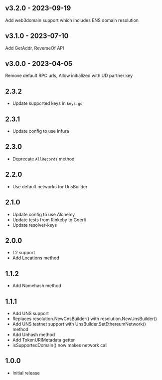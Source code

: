## v3.2.0 - 2023-09-19

Add web3domain support which includes ENS domain resolution

## v3.1.0 - 2023-07-10

Add GetAddr, ReverseOf API

## v3.0.0 - 2023-04-05

Remove default RPC urls, Allow initialized with UD partner key

## 2.3.2

- Update supported keys in `keys.go`

## 2.3.1

- Update config to use Infura

## 2.3.0

- Deprecate `AllRecords` method

## 2.2.0

- Use default networks for UnsBuilder

## 2.1.0

- Update config to use Alchemy
- Update tests from Rinkeby to Goerli
- Update resolver-keys

## 2.0.0

- L2 support
- Add Locations method

## 1.1.2

- Add Namehash method

## 1.1.1

- Add UNS support
- Replaces resolution.NewCnsBuilder() with resolution.NewUnsBuilder()
- Add UNS testnet support with UnsBuilder.SetEthereumNetwork() method
- Add Unhash method
- Add TokenURIMetadata getter
- isSupportedDomain() now makes network call

## 1.0.0

- Initial release
